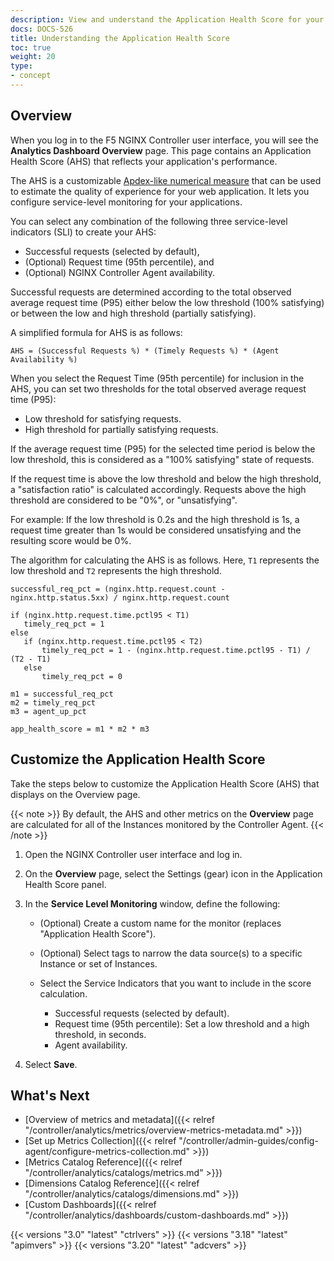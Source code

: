 ```yaml
---
description: View and understand the Application Health Score for your application.
docs: DOCS-526
title: Understanding the Application Health Score
toc: true
weight: 20
type:
- concept
---
```


## Overview

When you log in to the F5 NGINX Controller user interface, you will see the **Analytics Dashboard Overview** page. This page contains an Application Health Score (AHS) that reflects your application's performance.

The AHS is a customizable [Apdex-like numerical measure](https://www.apdex.org/) that can be used to estimate the quality of experience for your web application. It lets you configure service-level monitoring for your applications.

You can select any combination of the following three service-level indicators (SLI) to create your AHS:

- Successful requests (selected by default),
- (Optional) Request time (95th percentile), and
- (Optional) NGINX Controller Agent availability.

Successful requests are determined according to the total observed average request time (P95) either below the low threshold (100% satisfying) or between the low and high threshold (partially satisfying).

A simplified formula for AHS is as follows:

`AHS = (Successful Requests %) * (Timely Requests %) * (Agent Availability %)`

When you select the Request Time (95th percentile) for inclusion in the AHS, you can set two thresholds for the total observed average request time (P95):

- Low threshold for satisfying requests.
- High threshold for partially satisfying requests.

If the average request time (P95) for the selected time period is below the low threshold, this is considered as a "100% satisfying" state of requests.

If the request time is above the low threshold and below the high threshold, a "satisfaction ratio" is calculated accordingly.
Requests above the high threshold are considered to be "0%", or "unsatisfying".

For example: If the low threshold is 0.2s and the high threshold is 1s, a request time greater than 1s would be considered unsatisfying and the resulting score would be 0%.

The algorithm for calculating the AHS is as follows. Here, `T1` represents the low threshold and `T2` represents the high threshold.

```nginx
successful_req_pct = (nginx.http.request.count - nginx.http.status.5xx) / nginx.http.request.count

if (nginx.http.request.time.pctl95 < T1)
   timely_req_pct = 1
else
   if (nginx.http.request.time.pctl95 < T2)
       timely_req_pct = 1 - (nginx.http.request.time.pctl95 - T1) / (T2 - T1)
   else
       timely_req_pct = 0

m1 = successful_req_pct
m2 = timely_req_pct
m3 = agent_up_pct

app_health_score = m1 * m2 * m3
```

## Customize the Application Health Score

Take the steps below to customize the Application Health Score (AHS) that displays on the Overview page.

{{< note >}}
By default, the AHS and other metrics on the **Overview** page are calculated for all of the Instances monitored by the Controller Agent.
{{< /note >}}

1. Open the NGINX Controller user interface and log in.
2. On the **Overview** page, select the Settings (gear) icon in the Application Health Score panel.
3. In the **Service Level Monitoring** window, define the following:

    - (Optional) Create a custom name for the monitor (replaces "Application Health Score").
    - (Optional) Select tags to narrow the data source(s) to a specific Instance or set of Instances.
    - Select the Service Indicators that you want to include in the score calculation.

      - Successful requests (selected by default).
      - Request time (95th percentile): Set a low threshold and a high threshold, in seconds.
      - Agent availability.

4. Select **Save**.

## What's Next

- [Overview of metrics and metadata]({{< relref "/controller/analytics/metrics/overview-metrics-metadata.md" >}})
- [Set up Metrics Collection]({{< relref "/controller/admin-guides/config-agent/configure-metrics-collection.md" >}})
- [Metrics Catalog Reference]({{< relref "/controller/analytics/catalogs/metrics.md" >}})
- [Dimensions Catalog Reference]({{< relref "/controller/analytics/catalogs/dimensions.md" >}})
- [Custom Dashboards]({{< relref "/controller/analytics/dashboards/custom-dashboards.md" >}})

{{< versions "3.0" "latest" "ctrlvers" >}}
{{< versions "3.18" "latest" "apimvers" >}}
{{< versions "3.20" "latest" "adcvers" >}}

